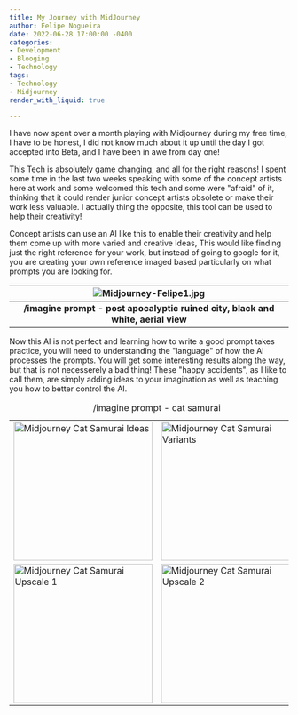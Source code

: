 ```yaml
---
title: My Journey with MidJourney
author: Felipe Nogueira
date: 2022-06-28 17:00:00 -0400
categories:
- Development
- Blooging
- Technology
tags:
- Technology
- Midjourney
render_with_liquid: true

---
```

I have now spent over a month playing with Midjourney during my free time, I have to be honest, I did not know much about it up until the day I got accepted into Beta, and I have been in awe from day one!

This Tech is absolutely game changing, and all for the right reasons! I spent some time in the last two weeks speaking with some of the concept artists here at work and some welcomed this tech and some were "afraid" of it, thinking that it could render junior concept artists obsolete or make their work less valuable. I actually thing the opposite, this tool can be used to help their creativity!

Concept artists can use an AI like this to enable their creativity and help them come up with more varied and creative Ideas, This would like finding just the right reference for your work, but instead of going to google for it, you are creating your own reference imaged based particularly on what  prompts you are looking for.

| ![Midjourney-Felipe1.jpg](https://res.cloudinary.com/felipenogueira3d-cloud/image/upload/v1656390414/midjourney-city.png "Midjourney City") |
|:--:|
| <b>/imagine prompt - post apocalyptic ruined city, black and white, aerial view</b>|

Now this AI is not perfect and learning how to write a good prompt takes practice, you will need to understanding the "language" of how the AI processes the prompts. You will get some interesting results along the way, but that is not necesserely a bad thing! These "happy accidents", as I like to call them, are simply adding ideas to your imagination as well as teaching you how to better control the AI.

<center>
<table>
   <caption>/imagine prompt - cat samurai</caption>
<tbody>
	<tr>
		<td>
      		<img src="https://res.cloudinary.com/felipenogueira3d-cloud/image/upload/v1656392589/midjourney-cat-samurai-options.png" 
                 title="Midjourney Cat Samurai Ideas" 
                 width="250"/>
      	</td>
		<td>
          <img src="https://res.cloudinary.com/felipenogueira3d-cloud/image/upload/v1656391291/midjourney-cat-samurai-variants.png" 
               title="Midjourney Cat Samurai Variants" 
               width="250"/>
     	</td>
	</tr>
	<tr>
		<td>
      		<img src="https://res.cloudinary.com/felipenogueira3d-cloud/image/upload/v1656391291/midjourney-cat-samurai-updscale1.png" 
                 title="Midjourney Cat Samurai Upscale 1" 
                 width="250"/>
      	</td>
		<td>
          <img src="https://res.cloudinary.com/felipenogueira3d-cloud/image/upload/v1656391291/midjourney-cat-samurai-updscale2.png" 
               title="Midjourney Cat Samurai Upscale 2" 
               width="250"/>
     	</td>
	</tr>
</tbody>
</table>
</center>

